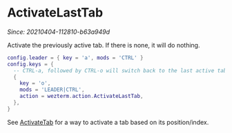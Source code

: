 # ActivateLastTab

*Since: 20210404-112810-b63a949d*

Activate the previously active tab. If there is none, it will do nothing.

```lua
config.leader = { key = 'a', mods = 'CTRL' }
config.keys = {
  -- CTRL-a, followed by CTRL-o will switch back to the last active tab
  {
    key = 'o',
    mods = 'LEADER|CTRL',
    action = wezterm.action.ActivateLastTab,
  },
}
```

See [ActivateTab](ActivateTab.md) for a way to activate a tab based on its position/index.

